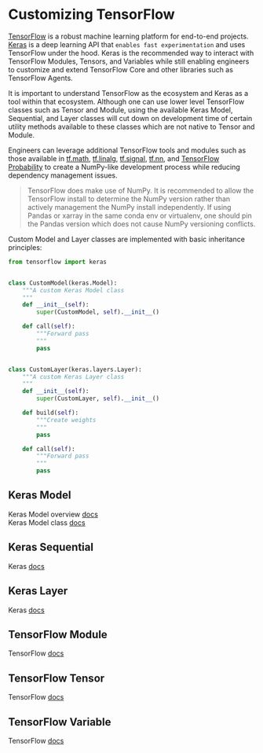 # Customizing TensorFlow

[TensorFlow](https://www.tensorflow.org) is a robust machine learning platform for end-to-end projects. [Keras](https://keras.io) is a deep learning API that `enables fast experimentation` and uses TensorFlow under the hood. Keras is the recommended way to interact with TensorFlow Modules, Tensors, and Variables while still enabling engineers to customize and extend TensorFlow Core and other libraries such as TensorFlow Agents.

It is important to understand TensorFlow as the ecosystem and Keras as a tool within that ecosystem. Although one can use lower level TensorFlow classes such as Tensor and Module, using the available Keras Model, Sequential, and Layer classes will cut down on development time of certain utility methods available to these classes which are not native to Tensor and Module. 

Engineers can leverage additional TensorFlow tools and modules such as those available in [tf.math](https://www.tensorflow.org/api_docs/python/tf/math), [tf.linalg](https://www.tensorflow.org/api_docs/python/tf/linalg), [tf.signal](https://www.tensorflow.org/api_docs/python/tf/signal), [tf.nn](https://www.tensorflow.org/api_docs/python/tf/nn), and [TensorFlow Probability](https://www.tensorflow.org/probability) to create a NumPy-like development process while reducing dependency management issues.

> TensorFlow does make use of NumPy. It is recommended to allow the TensorFlow install to determine the NumPy version rather than actively management the NumPy install independently. If using Pandas or xarray in the same conda env or virtualenv, one should pin the Pandas version which does not cause NumPy versioning conflicts.

Custom Model and Layer classes are implemented with basic inheritance principles:

```py
from tensorflow import keras


class CustomModel(keras.Model):
    """A custom Keras Model class
    """
    def __init__(self):
        super(CustomModel, self).__init__()

    def call(self):
        """Forward pass
        """
        pass


class CustomLayer(keras.layers.Layer):
    """A custom Keras Layer class
    """
    def __init__(self):
        super(CustomLayer, self).__init__()

    def build(self):
        """Create weights
        """
        pass

    def call(self):
        """Forward pass
        """
        pass
```

## Keras Model

Keras Model overview [docs](https://keras.io/api/models/model/#model-class) <br>
Keras Model class [docs](https://keras.io/api/models/model/#model-class)

## Keras Sequential

Keras [docs](https://keras.io/api/models/sequential/#sequential-class)

## Keras Layer

Keras [docs](https://keras.io/api/layers/base_layer/#layer-class)

## TensorFlow Module

TensorFlow [docs](https://www.tensorflow.org/api_docs/python/tf/Module)

## TensorFlow Tensor

TensorFlow [docs](https://www.tensorflow.org/api_docs/python/tf/Tensor)

## TensorFlow Variable

TensorFlow [docs](https://www.tensorflow.org/api_docs/python/tf/Variable)